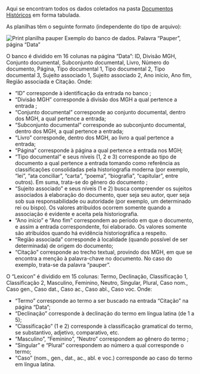 Aqui se encontram todos os dados coletados na pasta [Documentos Históricos](https://github.com/thirisi/Projeto-PaupeR/tree/main/Documentos-Historicos) em forma tabulada.

As planilhas têm o seguinte formato (independente do tipo de arquivo): 

![Print planilha pauper](https://i.imgur.com/GtGc2pp.png)
Exemplo do banco de dados. Palavra “Pauper”, página “Data”

O banco é dividido em 16 colunas na página “Data”: ID, Divisão MGH, Conjunto documental, Subconjunto documental, Livro, Número do documento, Página, Tipo documental 1, Tipo documental 2, Tipo documental 3, Sujeito associado 1,  Sujeito associado 2, Ano início, Ano fim, Região associada	e Citação. Onde:
- “ID” corresponde à identificação da entrada no banco ; 
- “Divisão MGH” corresponde à divisão dos MGH a qual pertence a entrada ;
- “Conjunto documental” corresponde ao conjunto documental, dentro dos MGH, a qual pertence a entrada;
- “Subconjunto documental” corresponde ao subconjunto documental, dentro dos MGH, a qual pertence a entrada;
- “Livro” corresponde, dentro dos MGH, ao livro a qual pertence a entrada;
- “Página” corresponde à página a qual pertence a entrada  nos MGH;
- “Tipo documental” e seus níveis (1, 2 e 3) corresponde ao tipo de documento a qual pertence a entrada tomando como referência as classificações consolidadas pela historiografia moderna (por exemplo, “lei”, “ata conciliar”, “carta”, “poema”, “biografia”, “capitular”, entre outros). Em suma, trata-se do gênero do documento ; 
- “Sujeito associado” e seus níveis (1 e 2) busca compreender os sujeitos associados à elaboração do documento, quer seja seu autor, quer seja sob sua responsabilidade ou autoridade (por exemplo, um determinado rei ou bispo). Os valores atribuídos ocorrem somente quando a associação é evidente e aceita pela historiografia.
- “Ano início” e “Ano fim” correspondem ao período em que o documento, e assim a entrada correspondente, foi elaborado. Os valores somente são atribuídos quando há evidência historiográfica a respeito. 
- “Região associada” corresponde à localidade (quando possível de ser determinada) de origem do documento; 
- “Citação” corresponde ao trecho textual, provindo dos MGH, em que se encontra a menção à palavra-chave no documento. No caso do exemplo, trata-se da palavra “pauper”. 


O “Lexicon” é dividido em 15 colunas: Termo, Declinação, Classificação 1, Classificação 2,  Masculino, Feminino, Neutro, Singular, Plural,  Caso nom., Caso gen., Caso dat., Caso ac., Caso abl., Caso voc. Onde: 
- “Termo” corresponde ao termo a ser buscado na entrada “Citação” na página “Data”; 
- “Declinação” corresponde à declinação do termo em língua latina (de 1 a 5);
- “Classificação” (1 e 2) corresponde à classificação gramatical do termo, se substantivo, adjetivo, comparativo, etc.
- “Masculino”, “Feminino”, “Neutro” correspondem ao gênero do termo ;
- “Singular” e “Plural” correspondem ao número a qual corresponde o termo; 
- “Caso” (nom., gen., dat., ac., abl. e voc.) corresponde ao caso do termo em língua latina.

